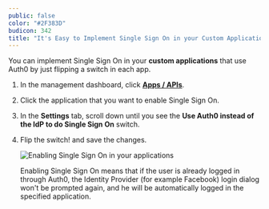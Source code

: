 ```yaml
---
public: false
color: "#2F383D"
budicon: 342
title: "It's Easy to Implement Single Sign On in your Custom Applications"
---
```

You can implement Single Sign On in your **custom applications** that use Auth0 by just flipping a switch in each app.

1. In the management dashboard, click **[Apps / APIs](https://manage.auth0.com/#/applications)**.
2. Click the application that you want to enable Single Sign On.
3. In the **Settings** tab, scroll down until you see the **Use Auth0 instead of the IdP to do Single Sign On** switch.
4. Flip the switch! and save the changes.

	![Enabling Single Sign On in your applications](https://cdn.auth0.com/content/single-sign-on/enabling-sso-in-your-custom-app-flow.gif)
	
	Enabling Single Sign On means that if the user is already logged in through Auth0, the Identity Provider (for example Facebook) login dialog won't be prompted again, and he will be automatically logged in the specified application.

